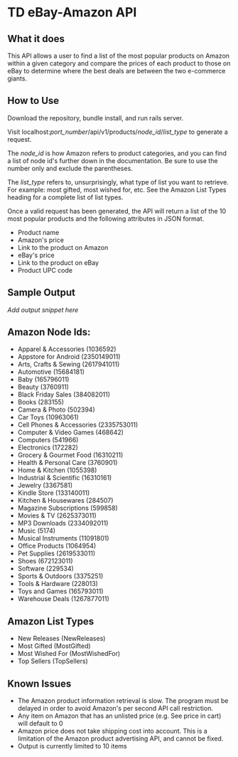 # TD eBay-Amazon API

## What it does

This API allows a user to find a list of the most popular products on Amazon
within a given category and compare the prices of each product to those on eBay
to determine where the best deals are between the two e-commerce giants.

## How to Use

Download the repository, bundle install, and run rails server.

Visit localhost:*port_number*/api/v1/products/*node_id*/*list_type* to generate a request.

The *node_id* is how Amazon refers to product categories, and you can find a list
of node id's further down in the documentation. Be sure to use the number only and
exclude the parentheses.

The *list_type* refers to, unsurprisingly, what type of list you want to retrieve.
For example: most gifted, most wished for, etc. See the Amazon List Types heading
for a complete list of list types.

Once a valid request has been generated, the API will return a list of the 10
most popular products and the following attributes in JSON format.

 * Product name
 * Amazon's price
 * Link to the product on Amazon
 * eBay's price
 * Link to the product on eBay
 * Product UPC code

## Sample Output
*Add output snippet here*

## Amazon Node Ids:
* Apparel & Accessories (1036592)
* Appstore for Android (2350149011)
* Arts, Crafts & Sewing (2617941011)
* Automotive (15684181)
* Baby (165796011)
* Beauty (3760911)
* Black Friday Sales (384082011)
* Books (283155)
* Camera & Photo (502394)
* Car Toys (10963061)
* Cell Phones & Accessories (2335753011)
* Computer & Video Games (468642)
* Computers (541966)
* Electronics (172282)
* Grocery & Gourmet Food (16310211)
* Health & Personal Care (3760901)
* Home & Kitchen (1055398)
* Industrial & Scientific (16310161)
* Jewelry (3367581)
* Kindle Store (133140011)
* Kitchen & Housewares (284507)
* Magazine Subscriptions (599858)
* Movies & TV (2625373011)
* MP3 Downloads (2334092011)
* Music (5174)
* Musical Instruments (11091801)
* Office Products (1064954)
* Pet Supplies (2619533011)
* Shoes (672123011)
* Software (229534)
* Sports & Outdoors (3375251)
* Tools & Hardware (228013)
* Toys and Games (165793011)
* Warehouse Deals (1267877011)

## Amazon List Types
* New Releases    (NewReleases)
* Most Gifted     (MostGifted)
* Most Wished For (MostWishedFor)
* Top Sellers     (TopSellers)

## Known Issues
* The Amazon product information retrieval is slow. The program must be delayed
in order to avoid Amazon's per second API call restriction.
* Any item on Amazon that has an unlisted price (e.g. See price in cart) will
default to 0
* Amazon price does not take shipping cost into account. This is a limitation of the Amazon product advertising API, and cannot be fixed.
* Output is currently limited to 10 items
